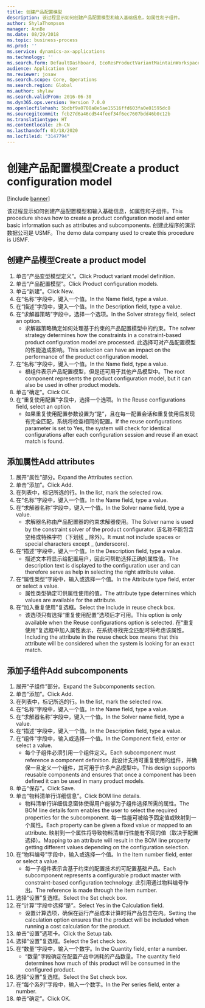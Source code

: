 ```yaml
---
title: 创建产品配置模型
description: 该过程显示如何创建产品配置模型和输入基础信息，如属性和子组件。
author: ShylaThompson
manager: AnnBe
ms.date: 08/29/2018
ms.topic: business-process
ms.prod: ''
ms.service: dynamics-ax-applications
ms.technology: ''
ms.search.form: DefaultDashboard, EcoResProductVariantMaintainWorkspace, PCProductConfigurationModelListPage, PCCreateProductConfigurationModel, PCProductConfigurationModelDetails, PCBOMLineDetails
audience: Application User
ms.reviewer: josaw
ms.search.scope: Core, Operations
ms.search.region: Global
ms.author: shylaw
ms.search.validFrom: 2016-06-30
ms.dyn365.ops.version: Version 7.0.0
ms.openlocfilehash: 5bdbf9a0708a8e5ae15516ffd603fa0e01595dc8
ms.sourcegitcommit: fcb27d6a46cd544feef34f6ec7607bdd46b0c12b
ms.translationtype: HT
ms.contentlocale: zh-CN
ms.lasthandoff: 03/18/2020
ms.locfileid: "3147794"
---
```

# <a name="create-a-product-configuration-model"></a><span data-ttu-id="b3f31-103">创建产品配置模型</span><span class="sxs-lookup"><span data-stu-id="b3f31-103">Create a product configuration model</span></span>

[!include [banner](../../includes/banner.md)]

<span data-ttu-id="b3f31-104">该过程显示如何创建产品配置模型和输入基础信息，如属性和子组件。</span><span class="sxs-lookup"><span data-stu-id="b3f31-104">This procedure shows how to create a product configuration model and enter basic information such as attributes and subcomponents.</span></span> <span data-ttu-id="b3f31-105">创建此程序的演示数据公司是 USMF。</span><span class="sxs-lookup"><span data-stu-id="b3f31-105">The demo data company used to create this procedure is USMF.</span></span>


## <a name="create-a-product-model"></a><span data-ttu-id="b3f31-106">创建产品模型</span><span class="sxs-lookup"><span data-stu-id="b3f31-106">Create a product model</span></span>
1. <span data-ttu-id="b3f31-107">单击“产品变型模型定义”。</span><span class="sxs-lookup"><span data-stu-id="b3f31-107">Click Product variant model definition.</span></span>
2. <span data-ttu-id="b3f31-108">单击“产品配置模型”。</span><span class="sxs-lookup"><span data-stu-id="b3f31-108">Click Product configuration models.</span></span>
3. <span data-ttu-id="b3f31-109">单击“新建”。</span><span class="sxs-lookup"><span data-stu-id="b3f31-109">Click New.</span></span>
4. <span data-ttu-id="b3f31-110">在“名称”字段中，键入一个值。</span><span class="sxs-lookup"><span data-stu-id="b3f31-110">In the Name field, type a value.</span></span>
5. <span data-ttu-id="b3f31-111">在“描述”字段中，键入一个值。</span><span class="sxs-lookup"><span data-stu-id="b3f31-111">In the Description field, type a value.</span></span>
6. <span data-ttu-id="b3f31-112">在“求解器策略”字段中，选择一个选项。</span><span class="sxs-lookup"><span data-stu-id="b3f31-112">In the Solver strategy field, select an option.</span></span>
    * <span data-ttu-id="b3f31-113">求解器策略确定如何处理基于约束的产品配置模型中的约束。</span><span class="sxs-lookup"><span data-stu-id="b3f31-113">The solver strategy determines how the constraints in a constraint-based product configuration model are processed.</span></span> <span data-ttu-id="b3f31-114">此选择可对产品配置模型的性能造成影响。</span><span class="sxs-lookup"><span data-stu-id="b3f31-114">This selection can have an impact on the performance of the product configuration model.</span></span>  
7. <span data-ttu-id="b3f31-115">在“名称”字段中，键入一个值。</span><span class="sxs-lookup"><span data-stu-id="b3f31-115">In the Name field, type a value.</span></span>
    * <span data-ttu-id="b3f31-116">根组件表示产品配置模型，但是还可用于其他产品模型中。</span><span class="sxs-lookup"><span data-stu-id="b3f31-116">The root component represents the product configuration model, but it can also be used in other product models.</span></span>  
8. <span data-ttu-id="b3f31-117">单击“确定”。</span><span class="sxs-lookup"><span data-stu-id="b3f31-117">Click OK.</span></span>
9. <span data-ttu-id="b3f31-118">在“重复使用配置”字段中，选择一个选项。</span><span class="sxs-lookup"><span data-stu-id="b3f31-118">In the Reuse configurations field, select an option.</span></span>
    * <span data-ttu-id="b3f31-119">如果重复使用配置参数设置为“是”，且在每一配置会话和重复使用后发现有完全匹配，系统将检查相同的配置。</span><span class="sxs-lookup"><span data-stu-id="b3f31-119">If the reuse configurations parameter is set to Yes, the system will check for identical configurations after each configuration session and reuse if an exact match is found.</span></span>  

## <a name="add-attributes"></a><span data-ttu-id="b3f31-120">添加属性</span><span class="sxs-lookup"><span data-stu-id="b3f31-120">Add attributes</span></span>
1. <span data-ttu-id="b3f31-121">展开“属性”部分。</span><span class="sxs-lookup"><span data-stu-id="b3f31-121">Expand the Attributes section.</span></span>
2. <span data-ttu-id="b3f31-122">单击“添加”。</span><span class="sxs-lookup"><span data-stu-id="b3f31-122">Click Add.</span></span>
3. <span data-ttu-id="b3f31-123">在列表中，标记所选的行。</span><span class="sxs-lookup"><span data-stu-id="b3f31-123">In the list, mark the selected row.</span></span>
4. <span data-ttu-id="b3f31-124">在“名称”字段中，键入一个值。</span><span class="sxs-lookup"><span data-stu-id="b3f31-124">In the Name field, type a value.</span></span>
5. <span data-ttu-id="b3f31-125">在“求解器名称”字段中，键入一个值。</span><span class="sxs-lookup"><span data-stu-id="b3f31-125">In the Solver name field, type a value.</span></span>
    * <span data-ttu-id="b3f31-126">求解器名称由产品配置器的约束求解器使用。</span><span class="sxs-lookup"><span data-stu-id="b3f31-126">The Solver name is used by the constraint solver of the product configurator.</span></span> <span data-ttu-id="b3f31-127">该名称不能包含空格或特殊字符（下划线 _ 除外）。</span><span class="sxs-lookup"><span data-stu-id="b3f31-127">It must not include spaces or special characters except _ (underscore).</span></span>  
6. <span data-ttu-id="b3f31-128">在“描述”字段中，键入一个值。</span><span class="sxs-lookup"><span data-stu-id="b3f31-128">In the Description field, type a value.</span></span>
    * <span data-ttu-id="b3f31-129">描述文本将显示给配置用户，因此可帮助选择正确的属性值。</span><span class="sxs-lookup"><span data-stu-id="b3f31-129">The description text is displayed to the configuration user and can therefore serve as help in selecting the right attribute value.</span></span>  
7. <span data-ttu-id="b3f31-130">在“属性类型”字段中，输入或选择一个值。</span><span class="sxs-lookup"><span data-stu-id="b3f31-130">In the Attribute type field, enter or select a value.</span></span>
    * <span data-ttu-id="b3f31-131">属性类型确定可供属性使用的值。</span><span class="sxs-lookup"><span data-stu-id="b3f31-131">The attribute type determines which values are available for the attribute.</span></span>  
8. <span data-ttu-id="b3f31-132">在“加入重复使用”复选框。</span><span class="sxs-lookup"><span data-stu-id="b3f31-132">Select the Include in reuse check box.</span></span>
    * <span data-ttu-id="b3f31-133">该选项只有选择“重复使用配置”选项后才可用。</span><span class="sxs-lookup"><span data-stu-id="b3f31-133">This option is only available when the Reuse configurations option is selected.</span></span> <span data-ttu-id="b3f31-134">在“重复使用”复选框中加入属性表示，在系统寻找完全匹配时将考虑该属性。</span><span class="sxs-lookup"><span data-stu-id="b3f31-134">Including the attribute in the reuse check box means that this attribute will be considered when the system is looking for an exact match.</span></span>  

## <a name="add-subcomponents"></a><span data-ttu-id="b3f31-135">添加子组件</span><span class="sxs-lookup"><span data-stu-id="b3f31-135">Add subcomponents</span></span>
1. <span data-ttu-id="b3f31-136">展开“子组件”部分。</span><span class="sxs-lookup"><span data-stu-id="b3f31-136">Expand the Subcomponents section.</span></span>
2. <span data-ttu-id="b3f31-137">单击“添加”。</span><span class="sxs-lookup"><span data-stu-id="b3f31-137">Click Add.</span></span>
3. <span data-ttu-id="b3f31-138">在列表中，标记所选的行。</span><span class="sxs-lookup"><span data-stu-id="b3f31-138">In the list, mark the selected row.</span></span>
4. <span data-ttu-id="b3f31-139">在“名称”字段中，键入一个值。</span><span class="sxs-lookup"><span data-stu-id="b3f31-139">In the Name field, type a value.</span></span>
5. <span data-ttu-id="b3f31-140">在“求解器名称”字段中，键入一个值。</span><span class="sxs-lookup"><span data-stu-id="b3f31-140">In the Solver name field, type a value.</span></span>
6. <span data-ttu-id="b3f31-141">在“描述”字段中，键入一个值。</span><span class="sxs-lookup"><span data-stu-id="b3f31-141">In the Description field, type a value.</span></span>
7. <span data-ttu-id="b3f31-142">在“组件”字段中，输入或选择一个值。</span><span class="sxs-lookup"><span data-stu-id="b3f31-142">In the Component field, enter or select a value.</span></span>
    * <span data-ttu-id="b3f31-143">每个子组件必须引用一个组件定义。</span><span class="sxs-lookup"><span data-stu-id="b3f31-143">Each subcomponent must reference a component definition.</span></span> <span data-ttu-id="b3f31-144">此设计支持可重复使用的组件，并确保一旦定义一个组件，其可用于许多产品模型中。</span><span class="sxs-lookup"><span data-stu-id="b3f31-144">This design supports reusable components and ensures that once a component has been defined it can be used in many product models.</span></span>  
8. <span data-ttu-id="b3f31-145">单击“保存”。</span><span class="sxs-lookup"><span data-stu-id="b3f31-145">Click Save.</span></span>
9. <span data-ttu-id="b3f31-146">单击“物料清单行详细信息”。</span><span class="sxs-lookup"><span data-stu-id="b3f31-146">Click BOM line details.</span></span>
    * <span data-ttu-id="b3f31-147">物料清单行详细信息窗体使得用户能够为子组件选择所需的属性。</span><span class="sxs-lookup"><span data-stu-id="b3f31-147">The BOM line details form enables the user to select the required properties for the subcomponent.</span></span> <span data-ttu-id="b3f31-148">每一性能可被给予固定值或映射到一个属性。</span><span class="sxs-lookup"><span data-stu-id="b3f31-148">Each property can be given a fixed value or mapped to an attribute.</span></span> <span data-ttu-id="b3f31-149">映射到一个属性将导致物料清单行性能有不同的值（取决于配置选择）。</span><span class="sxs-lookup"><span data-stu-id="b3f31-149">Mapping to an attribute will result in the BOM line property getting different values depending on the configuration selection.</span></span>  
10. <span data-ttu-id="b3f31-150">在“物料编号”字段中，输入或选择一个值。</span><span class="sxs-lookup"><span data-stu-id="b3f31-150">In the Item number field, enter or select a value.</span></span>
    * <span data-ttu-id="b3f31-151">每一子组件表示含基于约束的配置技术的可配置基础产品。</span><span class="sxs-lookup"><span data-stu-id="b3f31-151">Each subcomponent represents a configurable product master with constraint-based configuration technology.</span></span> <span data-ttu-id="b3f31-152">此引用通过物料编号作出。</span><span class="sxs-lookup"><span data-stu-id="b3f31-152">The reference is made through the item number.</span></span>  
11. <span data-ttu-id="b3f31-153">选择“设置”复选框。</span><span class="sxs-lookup"><span data-stu-id="b3f31-153">Select the Set check box.</span></span>
12. <span data-ttu-id="b3f31-154">在“计算”字段中选择“是”。</span><span class="sxs-lookup"><span data-stu-id="b3f31-154">Select Yes in the Calculation field.</span></span>
    * <span data-ttu-id="b3f31-155">设置计算选项，确保在运行产品成本计算时将产品包含在内。</span><span class="sxs-lookup"><span data-stu-id="b3f31-155">Setting the calculation option ensures that the product will be included when running a cost calculation for the product.</span></span>  
13. <span data-ttu-id="b3f31-156">单击“设置”选项卡。</span><span class="sxs-lookup"><span data-stu-id="b3f31-156">Click the Setup tab.</span></span>
14. <span data-ttu-id="b3f31-157">选择“设置”复选框。</span><span class="sxs-lookup"><span data-stu-id="b3f31-157">Select the Set check box.</span></span>
15. <span data-ttu-id="b3f31-158">在“数量”字段中，输入一个数字。</span><span class="sxs-lookup"><span data-stu-id="b3f31-158">In the Quantity field, enter a number.</span></span>
    * <span data-ttu-id="b3f31-159">“数量”字段确定在配置产品中消耗的产品数量。</span><span class="sxs-lookup"><span data-stu-id="b3f31-159">The quantity field determines how much of this product will be consumed in the configured product.</span></span>  
16. <span data-ttu-id="b3f31-160">选择“设置”复选框。</span><span class="sxs-lookup"><span data-stu-id="b3f31-160">Select the Set check box.</span></span>
17. <span data-ttu-id="b3f31-161">在“每个系列”字段中，输入一个数字。</span><span class="sxs-lookup"><span data-stu-id="b3f31-161">In the Per series field, enter a number.</span></span>
18. <span data-ttu-id="b3f31-162">单击“确定”。</span><span class="sxs-lookup"><span data-stu-id="b3f31-162">Click OK.</span></span>

